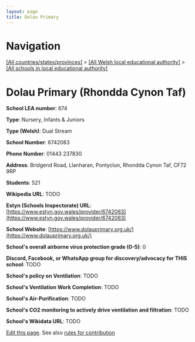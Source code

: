 ```yaml
---
layout: page
title: Dolau Primary
---
```

# Navigation

[[All countries/states/provinces]](../../..) > [[All Welsh local educational authority]](../..) > [[All schools in local educational authority]](..)

# Dolau Primary (Rhondda Cynon Taf)

**School LEA number**: 674

**Type**: Nursery, Infants & Juniors

**Type (Welsh)**: Dual Stream

**School Number**: 6742083

**Phone Number**: 01443 237830

**Address**: Bridgend Road, Llanharan, Pontyclun, Rhondda Cynon Taf, CF72 9RP

**Students**: 521

**Wikipedia URL**: TODO

**Estyn (Schools Inspectorate) URL**: [https://www.estyn.gov.wales/provider/6742083](https://www.estyn.gov.wales/provider/6742083)

**School Website**: [https://www.dolauprimary.org.uk/](https://www.dolauprimary.org.uk/)

**School's overall airborne virus protection grade (0-5)**: 0

**Discord, Facebook, or WhatsApp group for discovery/advocacy for THIS school**: TODO

**School's policy on Ventilation**: TODO

**School's Ventilation Work Completion**: TODO

**School's Air-Purification**: TODO

**School's CO2 monitoring to actively drive ventilation and filtration**: TODO

**School's Wikidata URL**: TODO




[Edit this page](https://github.com/VentilationProject/Wales/edit/prif/./Rhondda_Cynon_Taf/Dolau_Primary.md). See also [rules for contribution](../../../contribution-rules/)